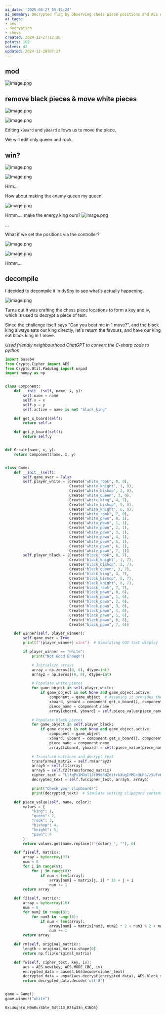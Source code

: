 ```yaml
---
ai_date: '2025-04-27 05:12:24'
ai_summary: Decrypted flag by observing chess piece positions and AES encryption
ai_tags:
- aes
- decryption
- chess
created: 2024-12-27T12:26
points: 100
solves: 43
updated: 2024-12-28T07:27
---
```


## mod
![image.png](https://res.cloudinary.com/kumonochisanaka/image/upload/v1735320415/2024/12/0b089ef7463ae954d67c5361ac6b9b78.png)

## remove black pieces & move white pieces

![image.png](https://res.cloudinary.com/kumonochisanaka/image/upload/v1735320645/2024/12/57ee7c9ebf6f4cd63802d28dbbd8e686.png)

![image.png](https://res.cloudinary.com/kumonochisanaka/image/upload/v1735320515/2024/12/8ec2e70a5c12e06f6fa690f06d89ca57.png)

Editing `xBoard` and `yBoard` allows us to move the piece.

We will edit only queen and rook.

## win?

![image.png](https://res.cloudinary.com/kumonochisanaka/image/upload/v1735320777/2024/12/b28bcafcf631618aa6f875fb89f0672c.png)

![image.png](https://res.cloudinary.com/kumonochisanaka/image/upload/v1735320889/2024/12/62d8329f32bc45ca4eaa13208b13852e.png)

Hrm...

How about making the enemy queen my queen.

![image.png](https://res.cloudinary.com/kumonochisanaka/image/upload/v1735321954/2024/12/3e602652bb679dcb506750efd90f4ad4.png)

Hrmm.... make the energy king ours?
![image.png](https://res.cloudinary.com/kumonochisanaka/image/upload/v1735322060/2024/12/e4f46f40f5152f67d59c6b38ef632ee1.png)

...

What if we set the positions via the controller?

![image.png](https://res.cloudinary.com/kumonochisanaka/image/upload/v1735322278/2024/12/9615628e0c548edecf06acb374496358.png)

![image.png](https://res.cloudinary.com/kumonochisanaka/image/upload/v1735322349/2024/12/e1444581797e4b7295f8220d9c7f3967.png)

Hrmm...

## decompile

I decided to decompile it in dySpy to see what's actually happening.

![image.png](https://res.cloudinary.com/kumonochisanaka/image/upload/v1735326595/2024/12/e3b1d4e3545383e10b5efe174c916ab9.png)

Turns out it was crafting the chess piece locations to form a key and iv, which is used to decrypt a piece of text.

Since the challenge itself says "Can you beat me in 1 move?", and the black king always eats our king directly, let's return the favours, and have our king eat black king in 1 move.

*Used friendly neighbourhood ChatGPT to convert the C-sharp code to python*

```python
import base64
from Crypto.Cipher import AES
from Crypto.Util.Padding import unpad
import numpy as np


class Component:
    def __init__(self, name, x, y):
        self.name = name
        self.x = x
        self.y = y
        self.active = name is not "black_king"

    def get_x_board(self):
        return self.x

    def get_y_board(self):
        return self.y


def Create(name, x, y):
    return Component(name, x, y)


class Game:
    def __init__(self):
        self.game_over = False
        self.player_white = [Create("white_rook", 0, 0),
                             Create("white_knight", 1, 0),
                             Create("white_bishop", 2, 0),
                             Create("white_queen", 3, 0),
                             Create("white_king", 4, 7),
                             Create("white_bishop", 5, 0),
                             Create("white_knight", 6, 0),
                             Create("white_rook", 7, 0),
                             Create("white_pawn", 0, 1),
                             Create("white_pawn", 1, 1),
                             Create("white_pawn", 2, 1),
                             Create("white_pawn", 3, 1),
                             Create("white_pawn", 4, 1),
                             Create("white_pawn", 5, 1),
                             Create("white_pawn", 6, 1),
                             Create("white_pawn", 7, 1)]
        self.player_black = [Create("black_rook", 0, 7),
                             Create("black_knight", 1, 7),
                             Create("black_bishop", 2, 7),
                             Create("black_queen", 3, 7),
                             Create("black_king", 4, 7),
                             Create("black_bishop", 5, 7),
                             Create("black_knight", 6, 7),
                             Create("black_rook", 7, 7),
                             Create("black_pawn", 0, 6),
                             Create("black_pawn", 1, 6),
                             Create("black_pawn", 2, 6),
                             Create("black_pawn", 3, 6),
                             Create("black_pawn", 4, 6),
                             Create("black_pawn", 5, 6),
                             Create("black_pawn", 6, 6),
                             Create("black_pawn", 7, 6)]

    def winner(self, player_winner):
        self.game_over = True
        print(f"{player_winner} wins")  # Simulating GUI text display

        if player_winner == "white":
            print("Not Good Enough")

            # Initialize arrays
            array = np.zeros((8, 8), dtype=int)
            array2 = np.zeros((8, 8), dtype=int)

            # Populate white pieces
            for game_object in self.player_white:
                if game_object is not None and game_object.active:
                    component = game_object  # Assuming it provides the required attributes
                    xboard, yboard = component.get_x_board(), component.get_y_board()
                    piece_name = component.name
                    array[xboard, yboard] = self.piece_value(piece_name, "white")

            # Populate black pieces
            for game_object in self.player_black:
                if game_object is not None and game_object.active:
                    component = game_object
                    xboard, yboard = component.get_x_board(), component.get_y_board()
                    piece_name = component.name
                    array2[xboard, yboard] = self.piece_value(piece_name, "black")

            # Transform matrices and decrypt text
            transformed_matrix = self.rm(array2)
            array5 = self.f1(array)
            array6 = self.f2(transformed_matrix)
            cipher_text = "LlfqPs1MOul1Jr09d6dZditrkXUgIfMDc3Lh6/z5Ufv6E2G8ARHNvE7xQ9jrGBRg"
            decrypted_text = self.fw(cipher_text, array5, array6)

            print("Check your clipboard!")
            print(decrypted_text)  # Simulate setting clipboard content

    def piece_value(self, name, color):
        values = {
            "king": 1,
            "queen": 2,
            "rook": 3,
            "bishop": 4,
            "knight": 5,
            "pawn": 6
        }
        return values.get(name.replace(f"{color}_", ""), 0)

    def f1(self, matrix):
        array = bytearray(32)
        num = 0
        for i in range(8):
            for j in range(8):
                if num < len(array):
                    array[num] = matrix[j, i] * 16 + j + i
                    num += 1
        return array

    def f2(self, matrix):
        array = bytearray(16)
        num = 0
        for num2 in range(8):
            for num3 in range(8):
                if num < len(array):
                    array[num] = matrix[num3, num2] * 2 + num3 % 2 + num2 % 2
                    num += 1
        return array

    def rm(self, original_matrix):
        length = original_matrix.shape[0]
        return np.flip(original_matrix)

    def fw(self, cipher_text, key, iv):
        aes = AES.new(key, AES.MODE_CBC, iv)
        encrypted_data = base64.b64decode(cipher_text)
        decrypted_data = unpad(aes.decrypt(encrypted_data), AES.block_size)
        return decrypted_data.decode('utf-8')


game = Game()
game.winner("white")
```

```flag
0xL4ugh{A_H0n0ur4ble_B4tt13_B3tw33n_K1NG5}
```